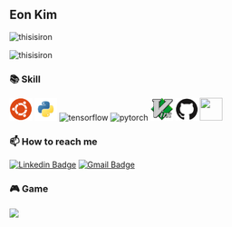 
## Eon Kim
<p align="left"> <img src="https://komarev.com/ghpvc/?username=thisisiron" alt="thisisiron" /> </p>

<p>
<img align="center" src="https://github-readme-stats.vercel.app/api?username=thisisiron&show_icons=true&theme=radical" alt="thisisiron" />
</p>

### 📚 Skill
<p align="left">
  <img src="https://github.com/devicons/devicon/blob/master/icons/ubuntu/ubuntu-plain.svg" alt="linux" width="40" height="40"/>
  <img src="https://raw.githubusercontent.com/github/explore/80688e429a7d4ef2fca1e82350fe8e3517d3494d/topics/python/python.png" alt="python" width="40" height="40"/>
  <img src="https://www.vectorlogo.zone/logos/tensorflow/tensorflow-icon.svg" alt="tensorflow" width="40" height="40"/> 
  <img src="https://www.vectorlogo.zone/logos/pytorch/pytorch-icon.svg" alt="pytorch" width="40" height="40"/> 
  <img src="https://github.com/devicons/devicon/blob/master/icons/vim/vim-original.svg" width="40" height="40"/> 
  <img src="https://github.com/devicons/devicon/blob/master/icons/github/github-original.svg" width="40" height="40"/> 
  <img src="https://github.com/valohai/ml-logos/blob/master/numpy-logo.svg" width="40" height="40"/> 
</p>

### 📫 How to reach me
[![Linkedin Badge](https://img.shields.io/badge/-LinkedIn-blue?style=flat-square&logo=Linkedin&logoColor=white&link=https://www.linkedin.com/in/gyeong-hyeon-kim-3aa89817a/)](https://www.linkedin.com/in/%EC%9D%B4%EC%96%B8-%EA%B9%80-16a96415a/)
[![Gmail Badge](https://img.shields.io/badge/Gmail-d14836?style=flat-square&logo=Gmail&logoColor=white&link=mailto:leonardkkh@gmail.com)](mailto:kimiron518@gmail.com)

### 🎮 Game
<img align="center" src="http://mazassumnida.wtf/api/v2/generate_badge?boj=simpleisthebest"/>

